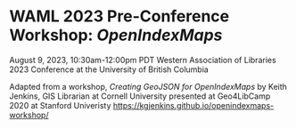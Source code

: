 # WAML 2023 Pre-Conference Workshop: _OpenIndexMaps_
August 9, 2023, 10:30am-12:00pm PDT
Western Association of Libraries 2023 Conference at the University of British Columbia

Adapted from a workshop, _Creating GeoJSON for OpenIndexMaps_
by Keith Jenkins, GIS Librarian at Cornell University
presented at Geo4LibCamp 2020 at Stanford Univeristy
<https://kgjenkins.github.io/openindexmaps-workshop/>


